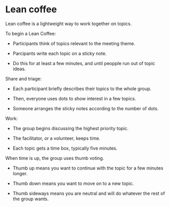 # Lean coffee

Lean coffee is a lightweight way to work together on topics.

To begin a Lean Coffee:

  * Participants think of topics relevant to the meeting theme.

  * Parcipants write each topic on a sticky note.

  * Do this for at least a few minutes, and until peopple run out of topic ideas.

Share and triage:

  * Each participant briefly describes their topics to the whole group.

  * Then, everyone uses dots to show interest in a few topics.

  * Someone arranges the sticky notes according to the number of dots.

Work:

  * The group begins discussing the highest priority topic.

  * The facilitator, or a volunteer, keeps time. 

  * Each topic gets a time box, typically five minutes.

When time is up, the group uses thumb voting.

  * Thumb up means you want to continue with the topic for a few minutes longer.

  * Thumb down means you want to move on to a new topic.

  * Thumb sideways means you are neutral and will do whatever the rest of the group wants.
